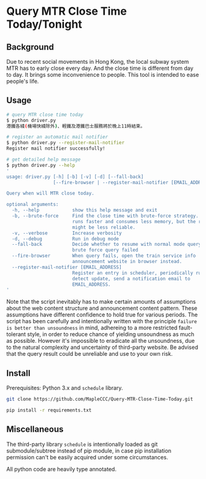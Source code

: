 # Query MTR Close Time Today/Tonight

## Background

Due to recent social movements in Hong Kong, the local subway system MTR has to early close every day. And the close time is different from day to day. It brings some inconvenience to people. This tool is intended to ease people's life.

## Usage

```bash
# query MTR close time today
$ python driver.py
港鐵各綫(機場快綫除外)、輕鐵及港鐵巴士服務將於晚上11時結束。

# register an automatic mail notifier
$ python driver.py --register-mail-notifier
Register mail notifier successfully!

# get detailed help message
$ python driver.py --help
'
usage: driver.py [-h] [-b] [-v] [-d] [--fall-back]
                 [--fire-browser | --register-mail-notifier [EMAIL_ADDRESS]]

Query when will MTR close today.

optional arguments:
  -h, --help            show this help message and exit
  -b, --brute-force     Find the close time with brute-force strategy. Script
                        runs faster and consumes less memory, but the result
                        might be less reliable.
  -v, --verbose         Increase verbosity
  -d, --debug           Run in debug mode
  --fall-back           Decide whether to resume with normal mode query after
                        brute force query failed
  --fire-browser        When query fails, open the train service info
                        announcement website in browser instead.
  --register-mail-notifier [EMAIL_ADDRESS]
                        Register an entry in scheduler, periodically run and
                        detect update, send a notification email to
                        EMAIL_ADDRESS.
'
```

Note that the script inevitably has to make certain amounts of assumptions about the web content structure and announcement content pattern. These assumptions have different confidence to hold true for various periods. The script has been carefully and intentionally written with the principle `failure is better than unsoundness` in mind, adhereing to a more restricted fault-tolerant style, in order to reduce chance of yielding unsoundness as much as possible. However it's impossible to eradicate all the unsoundness, due to the natural complexity and uncertainty of third-party website. Be advised that the query result could be unreliable and use to your own risk.

## Install

Prerequisites: Python 3.x and `schedule` library.

```bash
git clone https://github.com/MapleCCC/Query-MTR-Close-Time-Today.git

pip install -r requirements.txt
```

## Miscellaneous

The third-party library `schedule` is intentionally loaded as git submodule/subtree instead of pip module, in case pip installation permission can't be easily acquired under some circumstances.

All python code are heavily type annotated.
